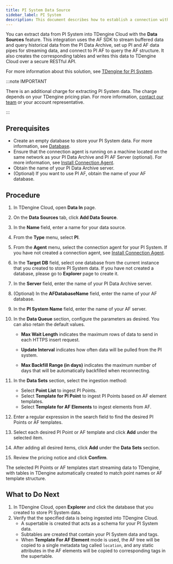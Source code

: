 ```yaml
---
title: PI System Data Source
sidebar_label: PI System
description: This document describes how to establish a connection with your PI System deployment and extract data from PI System into a TDengine Cloud instance.
---
```


You can extract data from PI System into TDengine Cloud with the **Data Sources** feature. This integration uses the AF SDK to stream buffered data and query historical data from the PI Data Archive, set up PI and AF data pipes for streaming data, and connect to PI AF to query the AF structure. It also creates the corresponding tables and writes this data to TDengine Cloud over a secure RESTful API.

For more information about this solution, see [TDengine for PI System](https://tdengine.com/pi-system/).

:::note IMPORTANT

There is an additional charge for extracting PI System data. The charge depends on your TDengine pricing plan. For more information, [contact our team](https://tdengine.com/contact/) or your account representative.

:::

## Prerequisites

- Create an empty database to store your PI System data. For more information, see [Database](../../../programming/model/#create-database).
- Ensure that the connection agent is running on a machine located on the same network as your PI Data Archive and PI AF Server (optional). For more information, see [Install Connection Agent](../install-agent/).
- Obtain the name of your PI Data Archive server.
- (Optional) If you want to use PI AF, obtain the name of your AF database.

## Procedure

1. In TDengine Cloud, open **Data In** page.
2. On the **Data Sources** tab, click **Add Data Source**.
3. In the **Name** field, enter a name for your data source.
4. From the **Type** menu, select **PI**.
5. From the **Agent** menu, select the connection agent for your PI System.
   If you have not created a connection agent, see [Install Connection Agent](../install-agent/).
6. In the **Target DB** field, select one database from the current instance that you created to store PI System data.
   If you have not created a database, please go to **Explorer** page to create it.
7. In the **Server** field, enter the name of your PI Data Archive server.
8. (Optional) In the **AFDatabaseName** field, enter the name of your AF database.
9. In the **PI System Name** field, enter the name of your AF server.
10. In the **Data Queue** section, configure the parameters as desired. You can also retain the default values.

    - **Max Wait Length** indicates the maximum rows of data to send in each HTTPS insert request.

    - **Update Interval** indicates how often data will be pulled from the PI system.

    - **Max Backfill Range (in days)** indicates the maximum number of days that will be automatically backfilled when reconnecting.
11. In the **Data Sets** section, select the ingestion method:
    - Select **Point List** to ingest PI Points.
    - Select **Template for PI Point** to ingest PI Points based on AF element templates.
    - Select **Template for AF Elements** to ingest elements from AF.
12. Enter a regular expression in the search field to find the desired PI Points or AF templates.
13. Select each desired PI Point or AF template and click **Add** under the selected item.
14. After adding all desired items, click **Add** under the **Data Sets** section.
15. Review the pricing notice and click **Confirm**.

The selected PI Points or AF templates start streaming data to TDengine, with tables in TDengine automatically created to match point names or AF template structure.

## What to Do Next

1. In TDengine Cloud, open **Explorer** and click the database that you created to store PI System data.
2. Verify that the specified data is being ingested into TDengine Cloud.
   - A supertable is created that acts as a schema for your PI System data.
   - Subtables are created that contain your PI System data and tags.
   - When **Template For AF Element** mode is used, the AF tree will be copied to a single metadata tag called `location`, and any static attributes in the AF elements will be copied to corresponding tags in the supertable.
